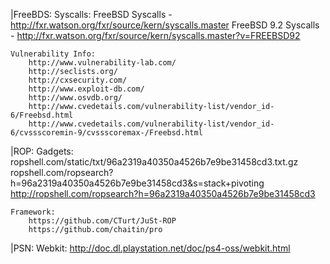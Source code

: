 |FreeBDS:
    Syscalls:
        FreeBSD Syscalls - http://fxr.watson.org/fxr/source/kern/syscalls.master
        FreeBSD 9.2 Syscalls - http://fxr.watson.org/fxr/source/kern/syscalls.master?v=FREEBSD92
    
    Vulnerability Info:
        http://www.vulnerability-lab.com/
        http://seclists.org/
        http://cxsecurity.com/
        http://www.exploit-db.com/
        http://www.osvdb.org/
        http://www.cvedetails.com/vulnerability-list/vendor_id-6/Freebsd.html
        http://www.cvedetails.com/vulnerability-list/vendor_id-6/cvssscoremin-9/cvssscoremax-/Freebsd.html

|ROP:
    Gadgets:
        ropshell.com/static/txt/96a2319a40350a4526b7e9be31458cd3.txt.gz
        ropshell.com/ropsearch?h=96a2319a40350a4526b7e9be31458cd3&s=stack+pivoting
        http://ropshell.com/ropsearch?h=96a2319a40350a4526b7e9be31458cd3
    
    Framework:
        https://github.com/CTurt/JuSt-ROP
        https://github.com/chaitin/pro

|PSN:
    Webkit:
        http://doc.dl.playstation.net/doc/ps4-oss/webkit.html

